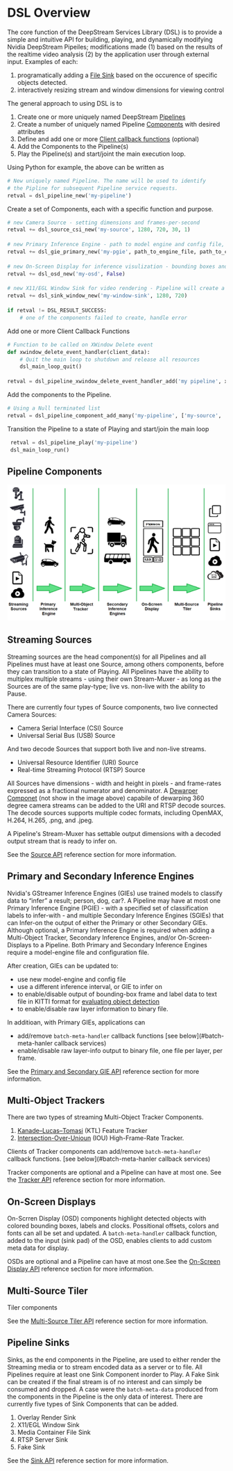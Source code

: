 # DSL Overview
The core function of the DeepStream Services Library (DSL) is to provide a simple and intuitive API for building, playing, and dynamically modifying Nvidia DeepStream Pipeiles; modifications made (1) based on the results of the realtime video analysis (2) by the application user through external input. Examples of each:
1. programatically adding a [File Sink](/docs/api-sinks.md) based on the occurence of specific objects detected.
2. interactively resizing stream and window dimensions for viewing control

The general approach to using DSL is to
1. Create one or more uniquely named DeepStream [Pipelines](/docs/api-pipeline.md)
2. Create a number of uniquely named Pipeline [Components](/docs/api-reference-list.md) with desired attributes
3. Define and add one or more [Client callback functions](/docs/api-pipeline.md#client-callback-typedefs) (optional)
4. Add the Components to the Pipeline(s)
5. Play the Pipeline(s) and start/joint the main execution loop.

Using Python for example, the above can be written as

```Python
# New uniquely named Pipeline. The name will be used to identify
# the Pipline for subsequent Pipeline service requests.
retval = dsl_pipeline_new('my-pipeline')
```
Create a set of Components, each with a specific function and purpose. 
```Python
# new Camera Source - setting dimensions and frames-per-second
retval += dsl_source_csi_new('my-source', 1280, 720, 30, 1)

# new Primary Inference Engine - path to model engine and config file, infer-on every frame with interval = 0
retval += dsl_gie_primary_new('my-pgie', path_to_engine_file, path_to_config_file, 0)

# new On-Screen Display for inference visulization - bounding boxes and labels - clocks disabled (False)
retval += dsl_osd_new('my-osd', False)

# new X11/EGL Window Sink for video rendering - Pipeline will create a new XWindow if one is not provided
retval += dsl_sink_window_new('my-window-sink', 1280, 720)

if retval != DSL_RESULT_SUCCESS:
    # one of the components failed to create, handle error
```

Add one or more Client Callback Functions

```Python
# Function to be called on XWindow Delete event
def xwindow_delete_event_handler(client_data):
    # Quit the main loop to shutdown and release all resources
    dsl_main_loop_quit()

retval = dsl_pipeline_xwindow_delete_event_handler_add('my pipeline', xwindow_delete_event_handler, None)
```
Add the components to the Pipeline.
```Python
# Using a Null terminated list
retval = dsl_pipeline_component_add_many('my-pipeline', ['my-source', 'my-pgie', 'my-osd', 'my-sink', None])
```

Transition the Pipeline to a state of Playing and start/join the main loop

```Python
 retval = dsl_pipeline_play('my-pipeline')
 dsl_main_loop_run()
 ```

## Pipeline Components

![DSL Components](/Images/dsl-components.png)

## Streaming Sources
Streaming sources are the head component(s) for all Pipelines and all Pipelines must have at least one Source, among others components, before they can transition to a state of Playing. All Pipelines have the ability to multiplex multiple streams - using their own Stream-Muxer - as long as the Sources are of the same play-type; live vs. non-live with the ability to Pause. 

There are currently four types of Source components, two live connected Camera Sources:
* Camera Serial Interface (CSI) Source
* Universal Serial Bus (USB) Source

And two decode Sources that support both live and non-live streams.
* Universal Resource Identifier (URI) Source
* Real-time Streaming Protocol (RTSP) Source

All Sources have dimensions - width and height in pixels - and frame-rates expressed as a fractional numerator and denominator.  A [Dewarper Componet](/docs/api-dewarper.md) (not show in the image above) capabile of dewarping 360 degree camera streams can be added to the URI and RTSP decode sources. The decode sources supports multiple codec formats, including OpenMAX, H.264, H.265, .png, and .jpeg.

A Pipeline's Stream-Muxer has settable output dimensions with a decoded output stream that is ready to infer on.

See the [Source API](/docs/api-source.md) reference section for more information.

## Primary and Secondary Inference Engines
Nvidia's GStreamer Inference Engines (GIEs) use trained models to classify data to “infer” a result; person, dog, car?. A Pipeline may have at most one Primary Inference Engine (PGIE) - with a specified set of classification labels to infer-with - and multiple Secondary Inference Engines (SGIEs) that can Infer-on the output of either the Primary or other Secondary GIEs. Although optional, a Primary Inference Engine is required when adding a Multi-Object Tracker, Secondary Inference Engines, and/or On-Screen-Displays to a Pipeline. Both Primary and Secondary Inference Engines require a model-engine file and configuration file. 

After creation, GIEs can be updated to:
* use new model-engine and config file
* use a different inference interval, or GIE to infer on 
* to enable/disable output of bounding-box frame and label data to text file in KITTI format for [evaluating object detection](http://www.cvlibs.net/datasets/kitti/eval_object.php?obj_benchmark)
* to enable/disable raw layer information to binary file.

In additioan, with Primary GIEs, applications can
* add/remove `batch-meta-handler` callback functions [see below](#batch-meta-hanler callback services)
* enable/disable raw layer-info output to binary file, one file per layer, per frame.

See the [Primary and Secondary GIE API](/docs/api-gie.md) reference section for more information.

## Multi-Object Trackers
There are two types of streaming Multi-Object Tracker Components.
1. [Kanade–Lucas–Tomasi](https://en.wikipedia.org/wiki/Kanade%E2%80%93Lucas%E2%80%93Tomasi_feature_tracker) (KTL) Feature Tracker
2. [Intersection-Over-Unioun](https://www.researchgate.net/publication/319502501_High-Speed_Tracking-by-Detection_Without_Using_Image_Information_Challenge_winner_IWOT4S) (IOU) High-Frame-Rate Tracker. 

Clients of Tracker components can add/remove `batch-meta-handler` callback functions. [see below](#batch-meta-hanler callback services)

Tracker components are optional and a Pipeline can have at most one. See the [Tracker API](/docs/api-tracker.md) reference section for more information.

## On-Screen Displays
On-Scrren Display (OSD) components highlight detected objects with colored bounding boxes, labels and clocks. Possitional offsets, colors and fonts can all be set and updated. A `batch-meta-handler` callback function, added to the input (sink pad) of the OSD, enables clients to add custom meta data for display.

OSDs are optional and a Pipeline can have at most one.See the [On-Screen Display API](/docs/api-osd.md) reference section for more information. 

## Multi-Source Tiler
Tiler components 

See the [Multi-Source Tiler API](/docs/api-tiler.md) reference section for more information.

## Pipeline Sinks
Sinks, as the end components in the Pipeline, are used to either render the Streaming media or to stream encoded data as a server or to file. All Pipelines require at least one Sink Component inorder to Play. A Fake Sink can be created if the final stream is of no interest and can simply be consumed and dropped. A case were the `batch-meta-data` produced from the components in the Pipeline is the only data of interest. There are currently five types of Sink Components that can be added.

1. Overlay Render Sink
2. X11/EGL Window Sink
3. Media Container File Sink
4. RTSP Server Sink
5. Fake Sink

See the [Sink API](/docs/api-sink.md) reference section for more information.

